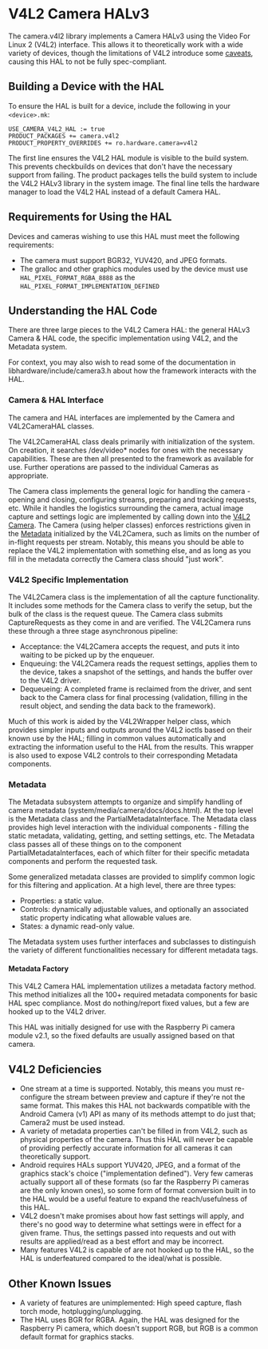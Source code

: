 # V4L2 Camera HALv3

The camera.v4l2 library implements a Camera HALv3 using the
Video For Linux 2 (V4L2) interface. This allows it to theoretically
work with a wide variety of devices, though the limitations of V4L2
introduce some [caveats](#V4L2-Deficiencies), causing this HAL to
not be fully spec-compliant.

## Building a Device with the HAL

To ensure the HAL is built for a device, include the following in your
`<device>.mk`:

```
USE_CAMERA_V4L2_HAL := true
PRODUCT_PACKAGES += camera.v4l2
PRODUCT_PROPERTY_OVERRIDES += ro.hardware.camera=v4l2
```

The first line ensures the V4L2 HAL module is visible to the build system.
This prevents checkbuilds on devices that don't have the necessary support
from failing. The product packages tells the build system to include the V4L2
HALv3 library in the system image. The final line tells the hardware manager
to load the V4L2 HAL instead of a default Camera HAL.

## Requirements for Using the HAL

Devices and cameras wishing to use this HAL must meet
the following requirements:

* The camera must support BGR32, YUV420, and JPEG formats.
* The gralloc and other graphics modules used by the device must use
`HAL_PIXEL_FORMAT_RGBA_8888` as the `HAL_PIXEL_FORMAT_IMPLEMENTATION_DEFINED`

## Understanding the HAL Code

There are three large pieces to the V4L2 Camera HAL: the general HALv3
Camera & HAL code, the specific implementation using V4L2,
and the Metadata system.

For context, you may also wish to read some of the documentation in
libhardware/include/camera3.h about how the framework interacts with the HAL.

### Camera & HAL Interface

The camera and HAL interfaces are implemented by the Camera and
V4L2CameraHAL classes.

The V4L2CameraHAL class deals primarily with initialization of the system.
On creation, it searches /dev/video* nodes for ones with the necessary
capabilities. These are then all presented to the framework as available
for use. Further operations are passed to the individual Cameras as appropriate.

The Camera class implements the general logic for handling the camera -
opening and closing, configuring streams, preparing and tracking requests, etc.
While it handles the logistics surrounding the camera, actual image
capture and settings logic are implemented by calling down into the
[V4L2 Camera](#V4L2-Camera). The Camera (using helper classes) enforces
restrictions given in the [Metadata](#Metadata) initialized by the V4L2Camera,
such as limits on the number of in-flight requests per stream.
Notably, this means you should be able to replace the V4L2 implementation
with something else, and as long as you fill in the metadata correctly the
Camera class should "just work".

### V4L2 Specific Implementation

The V4L2Camera class is the implementation of all the capture functionality.
It includes some methods for the Camera class to verify the setup, but the
bulk of the class is the request queue. The Camera class submits CaptureRequests
as they come in and are verified. The V4L2Camera runs these through a three
stage asynchronous pipeline:

* Acceptance: the V4L2Camera accepts the request, and puts it into waiting to be
picked up by the enqueuer.
* Enqueuing: the V4L2Camera reads the request settings, applies them to the
device, takes a snapshot of the settings, and hands the buffer over to the
V4L2 driver.
* Dequeueing: A completed frame is reclaimed from the driver, and sent
back to the Camera class for final processing (validation, filling in the
result object, and sending the data back to the framework).

Much of this work is aided by the V4L2Wrapper helper class,
which provides simpler inputs and outputs around the V4L2 ioctls
based on their known use by the HAL; filling in common values automatically
and extracting the information useful to the HAL from the results.
This wrapper is also used to expose V4L2 controls to their corresponding
Metadata components.

### Metadata

The Metadata subsystem attempts to organize and simplify handling of
camera metadata (system/media/camera/docs/docs.html). At the top level
is the Metadata class and the PartialMetadataInterface. The Metadata
class provides high level interaction with the individual components -
filling the static metadata, validating, getting, and setting settings,
etc. The Metadata class passes all of these things on to the component
PartialMetadataInterfaces, each of which filter for their specific
metadata components and perform the requested task.

Some generalized metadata classes are provided to simplify common logic
for this filtering and application. At a high level, there are three
types:

* Properties: a static value.
* Controls: dynamically adjustable values, and optionally an
associated static property indicating what allowable values are.
* States: a dynamic read-only value.

The Metadata system uses further interfaces and subclasses to distinguish
the variety of different functionalities necessary for different metadata
tags.

#### Metadata Factory

This V4L2 Camera HAL implementation utilizes a metadata factory method.
This method initializes all the 100+ required metadata components for
basic HAL spec compliance. Most do nothing/report fixed values,
but a few are hooked up to the V4L2 driver.

This HAL was initially designed for use with the Raspberry Pi camera module
v2.1, so the fixed defaults are usually assigned based on that camera.

## V4L2 Deficiencies

* One stream at a time is supported. Notably, this means you must re-configure
the stream between preview and capture if they're not the same format.
This makes this HAL not backwards compatible with the Android Camera (v1) API
as many of its methods attempt to do just that; Camera2 must be used instead.
* A variety of metadata properties can't be filled in from V4L2,
such as physical properties of the camera. Thus this HAL will never be capable
of providing perfectly accurate information for all cameras it can theoretically
support.
* Android requires HALs support YUV420, JPEG, and a format of the graphics
stack's choice ("implementation defined"). Very few cameras actually support
all of these formats (so far the Raspberry Pi cameras are the only known ones),
so some form of format conversion built in to the HAL would be a useful feature
to expand the reach/usefulness of this HAL.
* V4L2 doesn't make promises about how fast settings will apply, and there's no
good way to determine what settings were in effect for a given frame. Thus,
the settings passed into requests and out with results are applied/read as
a best effort and may be incorrect.
* Many features V4L2 is capable of are not hooked up to the HAL, so the HAL
is underfeatured compared to the ideal/what is possible.

## Other Known Issues

* A variety of features are unimplemented: High speed capture,
flash torch mode, hotplugging/unplugging.
* The HAL uses BGR for RGBA. Again, the HAL was designed for the Raspberry Pi
camera, which doesn't support RGB, but RGB is a common default format for
graphics stacks.
